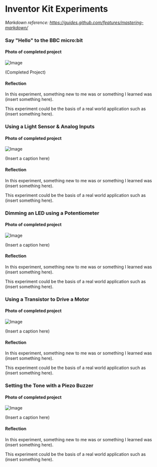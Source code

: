 # Inventor Kit Experiments

*Markdown reference: https://guides.github.com/features/mastering-markdown/*

### Say "Hello" to the BBC micro:bit ###

#### Photo of completed project ####

![Image](pro1.JPG)

(Completed Project)

#### Reflection ####

In this experiment, something new to me was or something I learned was (insert something here).

This experiment could be the basis of a real world application such as (insert something here).

### Using a Light Sensor & Analog Inputs ###

#### Photo of completed project ####

![Image](pro2.JPG)

(Insert a caption here)

#### Reflection ####

In this experiment, something new to me was or something I learned was (insert something here).

This experiment could be the basis of a real world application such as (insert something here).

### Dimming an LED using a Potentiometer ###

#### Photo of completed project ####

![Image](pro3.JPG)

(Insert a caption here)

#### Reflection ####

In this experiment, something new to me was or something I learned was (insert something here).

This experiment could be the basis of a real world application such as (insert something here).

### Using a Transistor to Drive a Motor ###

#### Photo of completed project ####

![Image](pro4.JPG)

(Insert a caption here)

#### Reflection ####

In this experiment, something new to me was or something I learned was (insert something here).

This experiment could be the basis of a real world application such as (insert something here).

### Setting the Tone with a Piezo Buzzer ###

#### Photo of completed project ####

![Image](pro5.JPG)

(Insert a caption here)

#### Reflection ####

In this experiment, something new to me was or something I learned was (insert something here).

This experiment could be the basis of a real world application such as (insert something here).

